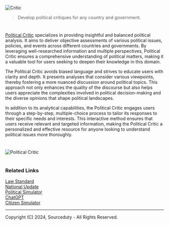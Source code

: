 ![Critic](https://github.com/user-attachments/assets/9df19323-ec08-466a-b88d-96294abc80c7)

> Develop political critiques for any country and government.

#

[Political Critic](https://chatgpt.com/g/g-TTm1fsq1v-political-critic) specializes in providing insightful and balanced political analysis. It aims to deliver objective assessments of various political issues, policies, and events across different countries and governments. By leveraging well-researched information and multiple perspectives, Political Critic ensures a comprehensive understanding of political matters, making it a valuable tool for users seeking to deepen their knowledge in this domain.

The Political Critic avoids biased language and strives to educate users with clarity and depth. It presents analyses that consider various viewpoints, thereby fostering a more nuanced discussion around political topics. This approach not only enhances the quality of the discourse but also helps users appreciate the complexities involved in political decision-making and the diverse opinions that shape political landscapes.

In addition to its analytical capabilities, the Political Critic engages users through a step-by-step, multiple-choice process to tailor its responses to their specific needs and interests. This interactive method ensures that users receive relevant and targeted information, making the Political Critic a personalized and effective resource for anyone looking to understand political issues more thoroughly.

#
![Political Critic](https://github.com/user-attachments/assets/2e5c6c08-5215-4988-a393-f7d847ce5f91)

#
### Related Links

[Law Standard](https://chat.openai.com/g/g-GAwgXgXN1-law-standard)
<br>
[National Update](https://chat.openai.com/g/g-IcqboO1QQ-national-update)
<br>
[Political Simulator](https://chat.openai.com/g/g-4GT3x5ITg-political-simulator)
<br>
[ChatGPT](https://github.com/sourceduty/ChatGPT)
<br>
[Citizen Simulator](https://github.com/sourceduty/Citizen_Simulator)

***
Copyright (C) 2024, Sourceduty - All Rights Reserved.
